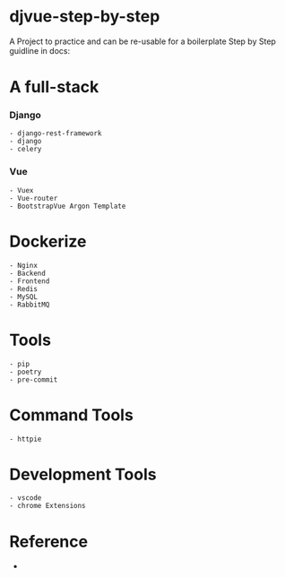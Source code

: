 # djvue-step-by-step
A Project to practice and can be re-usable for a boilerplate
Step by Step guidline in docs:

# A full-stack
### Django

    - django-rest-framework
    - django
    - celery

### Vue

    - Vuex
    - Vue-router
    - BootstrapVue Argon Template

# Dockerize

    - Nginx
    - Backend
    - Frontend
    - Redis
    - MySQL
    - RabbitMQ

# Tools

    - pip
    - poetry
    - pre-commit


# Command Tools

    - httpie

# Development Tools

    - vscode
    - chrome Extensions


# Reference

-
